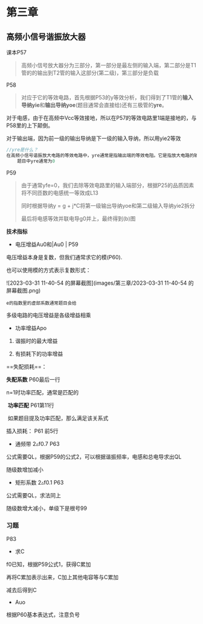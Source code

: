 # 第三章



## 高频小信号谐振放大器

课本P57

> 高频小信号放大器分为三部分，第一部分是最左侧的输入端，第二部分是T1管的的输出到T2管的输入这部分(第二级)，第三部分是负载

P58

> 对应于它的等效电路，首先根据P53的y等效分析，我们得到了T1管的**输入导纳yie**和**输出导纳yoe**(题目通常会直接给)还有三极管的**yre**。

对于电感，由于在高频中Vcc等效接地，所以在P57的等效电路里1端是接地的，与P58里的上下颠倒。

对于输出端，因为前一级的输出导纳是下一级的输入导纳，所以用yie2等效

```c
//yre是什么？
在高频小信号谐振放大电路的等效电路中，yre通常是指输出端的等效电阻。它是指放大电路的输出端产生的交流电压与输出电流之比的电阻值。yre一般是由输出电阻和负载电阻共同构成的。
    题目中yre通常为0
```



P59

> 由于通常yfe=0，我们去除等效电路里的输入端部分，根据P25的品质因素将不同匝数的电感统一等效成L13
>
> 同时根据导纳y = g + j*C将第一级输出导纳yoe和第二级输入导纳yie2拆分
>
> 最后将电感等效并联电导g0并上，最终得到(b)图



**技术指标**

- 电压增益Au0和|Au0 |     P59

电压增益本身是复数，但我们通常求它的模(P60).

也可以使用模的方式表示复数形式：

![2023-03-31 11-40-54 的屏幕截图](images/第三章/2023-03-31 11-40-54 的屏幕截图.png)

```
e的指数里的虚部系数通常题目会给
```



多级电路的电压增益是各级增益相乘



- 功率增益Apo

1. 谐振时的最大增益



2. 有损耗下的功率增益

==失配损耗==：

**失配系数** P60最后一行

n=1时功率匹配，通常是匹配的

​	**功率匹配**  P61第11行

​	如果题目提及功率匹配，那么满足该关系式

插入损耗：  P61 前5行









- 通频带 2▵f0.7   P63

公式需要QL，根据P59的公式2，可以根据谐振频率，电感和总电导求出QL

随级数增加减小



- 矩形系数 2▵f0.1 P63

公式需要QL，求法同上

随级数增大减小，单级下是根号99







### 习题

P83

- 求C

f0已知，根据P59公式1，获得C累加

再将C累加表示出来，C加上其他电容等与C累加

减去后得到C



- Auo

根据P60基本表达式，注意负号